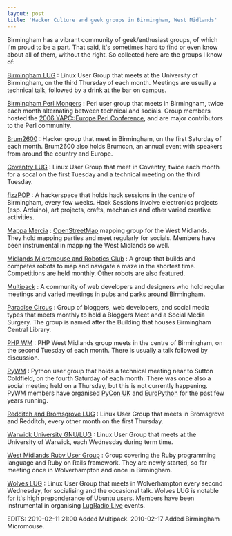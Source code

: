 ```yaml
---
layout: post
title: 'Hacker Culture and geek groups in Birmingham, West Midlands'
---
```


Birmingham has a vibrant community of geek/enthusiast groups, of which
I'm proud to be a part. That said, it's sometimes hard to find or even
know about all of them, without the right. So collected here are the
groups I know of:

[Birmingham LUG](http://birmingham.lug.org.uk/)
:   Linux User Group that meets at the University of Birmingham, on the
    third Thursday of each month. Meetings are usually a technical talk,
    followed by a drink at the bar on campus.

[Birmingham Perl Mongers](http://birmingham.pm.org/)
:   Perl user group that meets in Birmingham, twice each month
    alternating between technical and socials. Group members hosted the
    [2006 YAPC::Europe Perl
    Conference](http://www.yapceurope.org/2006/), and are major
    contributors to the Perl community.

[Brum2600](http://www.brum2600.net/)
:   Hacker group that meet in Birmingham, on the first Saturday of each
    month. Brum2600 also holds Brumcon, an annual event with speakers
    from around the country and Europe.

[Coventry LUG](http://www.covlug.org.uk/)
:   Linux User Group that meet in Coventry, twice each month for a socal
    on the first Tuesday and a technical meeting on the third Tuesday.

[fizzPOP](http://www.fizzpop.org.uk/)
:   A hackerspace that holds hack sessions in the centre of Birmingham,
    every few weeks. Hack Sessions involve electronics projects (esp.
    Arduino), art projects, crafts, mechanics and other varied creative
    activities.

[Mappa Mercia](http://mappa-mercia.org/)
:   [OpenStreetMap](http://www.openstreetmap.org/) mapping group for the
    West Midlands. They hold mapping parties and meet regularly for
    socials. Members have been instrumental in mapping the West Midlands
    so well.

[Midlands Micromouse and Robotics Club](http://www.fizzpop.org.uk/blog/micromouse/)
:   A group that builds and competes robots to map and navigate a maze
    in the shortest time. Competitions are held monthly. Other robots
    are also featured.

[Multipack](http://www.multipack.co.uk)
:   A community of web developers and designers who hold regular
    meetings and varied meetings in pubs and parks around Birmingham.

[Paradise Circus](http://www.paradisecircus.com/)
:   Group of bloggers, web developers, and social media types that meets
    monthly to hold a Bloggers Meet and a Social Media Surgery. The
    group is named after the Building that houses Birmingham Central
    Library.

[PHP WM](http://www.phpwm.org/start)
:   PHP West Midlands group meets in the centre of Birmingham, on the
    second Tuesday of each month. There is usually a talk followed by
    discussion.

[PyWM](http://www.pywm.eu/)
:   Python user group that holds a technical meeting near to Sutton
    Coldfield, on the fourth Saturday of each month. There was once also
    a social meeting held on a Thursday, but this is not currently
    happening. PyWM members have organised [PyCon
    UK](http://www.pyconuk.org/) and
    [EuroPython](http://www.europython.eu/) for the past few years
    running.

[Redditch and Bromsgrove LUG](http://www.rnblug.org.uk/)
:   Linux User Group that meets in Bromsgrove and Redditch, every other
    month on the first Thursday.

[Warwick University GNU/LUG](http://www.wuglug.org.uk/)
:   Linux User Group that meets at the University of Warwick, each
    Wednesday during term time.

[West Midlands Ruby User Group](http://www.meetup.com/West-Midlands-Ruby-User-Group-WMRUG/)
:   Group covering the Ruby programming language and Ruby on Rails
    framework. They are newly started, so far meeting once in
    Wolverhampton and once in Birmingham.

[Wolves LUG](http://www.wolveslug.org.uk/)
:   Linux User Group that meets in Wolverhampton every second Wednesday,
    for socialising and the occasional talk. Wolves LUG is notable for
    it's high preponderance of Ubuntu users. Members have been
    instrumental in organising [LugRadio
    Live](http://www.lugradio.org/live/) events.

EDITS: 2010-02-11 21:00 Added Multipack. 2010-02-17 Added Birmingham
Micromouse.
